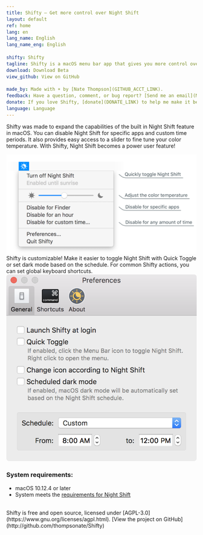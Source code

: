 ```yaml
---
title: Shifty — Get more control over Night Shift
layout: default
ref: home
lang: en
lang_name: English
lang_name_eng: English

shifty: Shifty
tagline: Shifty is a macOS menu bar app that gives you more control over Night Shift.
download: Download Beta
view_github: View on GitHub

made_by: Made with ☀️ by [Nate Thompson](GITHUB_ACCT_LINK).
feedback: Have a question, comment, or bug report? [Send me an email](MAILTO_LINK).
donate: If you love Shifty, [donate](DONATE_LINK) to help me make it better.
language: Language
---
```

Shifty was made to expand the capabilities of the built in Night Shift feature in macOS. You can disable Night Shift for specific apps and custom time periods. It also provides easy access to a slider to fine tune your color temperature. With Shifty, Night Shift becomes a power user feature!

<div id="screenshot-container">
  <img class="shifty-screenshot" src="images/shifty-screenshot-large.png"/>
</div>

<div class="row prefs-columns">
  <div class="col-sm-6 prefs-text">
    Shifty is customizable! Make it easier to toggle Night Shift with Quick Toggle or set dark mode based on the schedule. For common Shifty actions, you can set global keyboard shortcuts.
  </div>
  <div class="col-sm-6">
    <img id="prefs-general" src="images/prefs-general-screenshot.png">
  </div>
</div>

### System requirements:
* macOS 10.12.4 or later
* System meets the [requirements for Night Shift](https://support.apple.com/HT207513#requirements)

<br>
Shifty is free and open source, licensed under [AGPL-3.0](https://www.gnu.org/licenses/agpl.html). [View the project on GitHub](http://github.com/thompsonate/Shifty)
